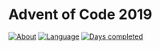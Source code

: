 # Advent of Code 2019
[![About](https://img.shields.io/badge/Advent%20of%20Code-2019-brightgreen)](https://adventofcode.com/2019/about)
[![Language](https://img.shields.io/badge/Language-Java-orange)](https://www.java.com/)
[![Days completed](https://img.shields.io/badge/Days%20completed-2-red)](https://github.com/derNiklaas/Advent-of-Code-2019/tree/master/src/de/derniklaas/adventofcode)